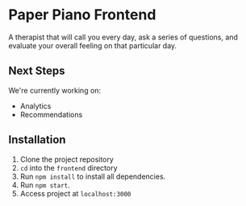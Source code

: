 # Paper Piano Frontend

A therapist that will call you every day, ask a series of questions, and evaluate your overall feeling on that particular day.

## Next Steps
We're currently working on:
- Analytics
- Recommendations 

## Installation
1. Clone the project repository
2. `cd` into the `frontend` directory
3. Run `npm install` to install all dependencies.
4. Run `npm start`.
5. Access project at `localhost:3000`

